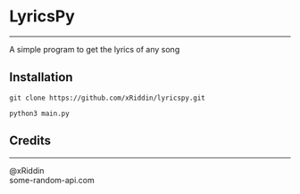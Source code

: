 # LyricsPy

***
A simple program to get the lyrics of any song

## Installation

``git clone https://github.com/xRiddin/lyricspy.git``

``python3 main.py
``

## Credits

***
@xRiddin  
some-random-api.com

